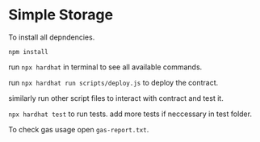 # Simple Storage

To install all depndencies.

```shell
npm install
```
run `npx hardhat` in terminal to see all available commands.

run `npx hardhat run scripts/deploy.js` to deploy the contract.

similarly run other script files to interact with contract and test it.

`npx hardhat test` to run tests. add more tests if neccessary in test folder.

To check gas usage open `gas-report.txt`.
